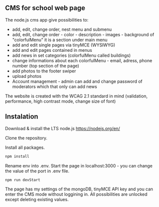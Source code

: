 ## CMS for school web page

The node.js cms app give possibilities to:

- add, edit, change order, nest menu and submenu
- add, edit, change order - color - description - images - background of "colorfulMenu" it is a section under main menu
- add and edit single pages via tinyMCE (WYSIWYG)
- add and edit pages contained in menus
- add news in set categories (colorfulMenu called buildings)
- change informations about each colorfulMenu - email, adress, phone number (top section of the page)
- add photos to the footer swiper
- upload photos
- Account management - admin can add and change password of moderators which that only can add news

The website is created with the WCAG 2.1 standard in mind (validation, performance, high contrast mode, change size of font)

## Instalation

Download & install the LTS node.js
https://nodejs.org/en/

Clone the repository.

Install all packages.
```bash
npm install
```

Rename env into .env.
Start the page in localhost:3000 - you can change the value of the port in .env file.
```bash
npm run devStart
```
The page has my settings of the mongoDB, tinyMCE API key and you can enter the CMS mode without loggining in. All possibilities are unlocked except deleting existing values.
